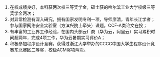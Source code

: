 1. 在校成绩良好，本科获两次校三等奖学金，硕士获的哈尔滨工业大学校级三等奖学金两次； 
2. 对异常检测有深入研究，拥有国家发明专利一项，导师廖清，青年长江学者；参与国家网络安全实验室（方滨兴院士牵头）课题，CCF-A类论文在投； 
3. 有丰富的工业界工作经验，在国内头部云厂商（华为云，阿里云）实习累积时间超两年，完成4项工作，华为云暑期实习评价A； 
4. 积极参加程序设计竞赛，获得过浙江大学举办的CCCC中国大学生程序设计竞赛东北赛区二等奖，校级ACM奖项两次。